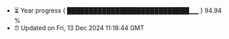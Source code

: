 - ⏳ Year progress { ████████████████████████████▁▁ } 94.94 %
- ⏰ Updated on Fri, 13 Dec 2024 11:18:44 GMT

